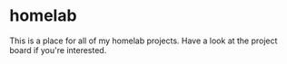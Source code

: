 # homelab



This is a place for all of my homelab projects. Have a look at the project board if you're interested. 
